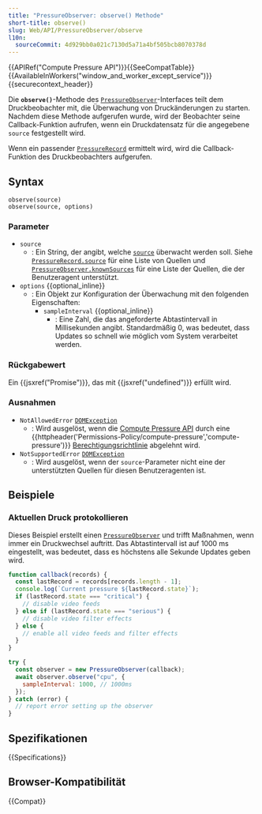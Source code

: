 ```yaml
---
title: "PressureObserver: observe() Methode"
short-title: observe()
slug: Web/API/PressureObserver/observe
l10n:
  sourceCommit: 4d929bb0a021c7130d5a71a4bf505bcb8070378d
---
```


{{APIRef("Compute Pressure API")}}{{SeeCompatTable}}{{AvailableInWorkers("window_and_worker_except_service")}}{{securecontext_header}}

Die **`observe()`**-Methode des [`PressureObserver`](/de/docs/Web/API/PressureObserver)-Interfaces teilt dem Druckbeobachter mit, die Überwachung von Druckänderungen zu starten. Nachdem diese Methode aufgerufen wurde, wird der Beobachter seine Callback-Funktion aufrufen, wenn ein Druckdatensatz für die angegebene `source` festgestellt wird.

Wenn ein passender [`PressureRecord`](/de/docs/Web/API/PressureRecord) ermittelt wird, wird die Callback-Funktion des Druckbeobachters aufgerufen.

## Syntax

```js-nolint
observe(source)
observe(source, options)
```

### Parameter

- `source`
  - : Ein String, der angibt, welche [`source`](/de/docs/Web/API/PressureRecord/source) überwacht werden soll. Siehe [`PressureRecord.source`](/de/docs/Web/API/PressureRecord/source) für eine Liste von Quellen und [`PressureObserver.knownSources`](/de/docs/Web/API/PressureObserver/knownSources_static) für eine Liste der Quellen, die der Benutzeragent unterstützt.
- `options` {{optional_inline}}
  - : Ein Objekt zur Konfiguration der Überwachung mit den folgenden Eigenschaften:
    - `sampleInterval` {{optional_inline}}
      - : Eine Zahl, die das angeforderte Abtastintervall in Millisekunden angibt. Standardmäßig 0, was bedeutet, dass Updates so schnell wie möglich vom System verarbeitet werden.

### Rückgabewert

Ein {{jsxref("Promise")}}, das mit {{jsxref("undefined")}} erfüllt wird.

### Ausnahmen

- `NotAllowedError` [`DOMException`](/de/docs/Web/API/DOMException)
  - : Wird ausgelöst, wenn die [Compute Pressure API](/de/docs/Web/API/Compute_Pressure_API) durch eine {{httpheader('Permissions-Policy/compute-pressure','compute-pressure')}} [Berechtigungsrichtlinie](/de/docs/Web/HTTP/Guides/Permissions_Policy) abgelehnt wird.
- `NotSupportedError` [`DOMException`](/de/docs/Web/API/DOMException)
  - : Wird ausgelöst, wenn der `source`-Parameter nicht eine der unterstützten Quellen für diesen Benutzeragenten ist.

## Beispiele

### Aktuellen Druck protokollieren

Dieses Beispiel erstellt einen [`PressureObserver`](/de/docs/Web/API/PressureObserver) und trifft Maßnahmen, wenn immer ein Druckwechsel auftritt. Das Abtastintervall ist auf 1000 ms eingestellt, was bedeutet, dass es höchstens alle Sekunde Updates geben wird.

```js
function callback(records) {
  const lastRecord = records[records.length - 1];
  console.log(`Current pressure ${lastRecord.state}`);
  if (lastRecord.state === "critical") {
    // disable video feeds
  } else if (lastRecord.state === "serious") {
    // disable video filter effects
  } else {
    // enable all video feeds and filter effects
  }
}

try {
  const observer = new PressureObserver(callback);
  await observer.observe("cpu", {
    sampleInterval: 1000, // 1000ms
  });
} catch (error) {
  // report error setting up the observer
}
```

## Spezifikationen

{{Specifications}}

## Browser-Kompatibilität

{{Compat}}

